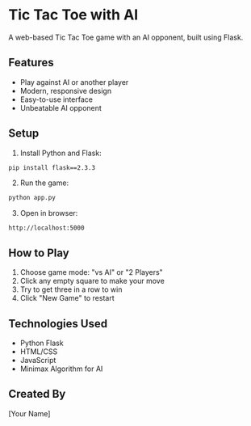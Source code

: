 # Tic Tac Toe with AI

A web-based Tic Tac Toe game with an AI opponent, built using Flask.

## Features

- Play against AI or another player
- Modern, responsive design
- Easy-to-use interface
- Unbeatable AI opponent

## Setup

1. Install Python and Flask:
```bash
pip install flask==2.3.3
```

2. Run the game:
```bash
python app.py
```

3. Open in browser:
```
http://localhost:5000
```

## How to Play

1. Choose game mode: "vs AI" or "2 Players"
2. Click any empty square to make your move
3. Try to get three in a row to win
4. Click "New Game" to restart

## Technologies Used

- Python Flask
- HTML/CSS
- JavaScript
- Minimax Algorithm for AI

## Created By

[Your Name]
